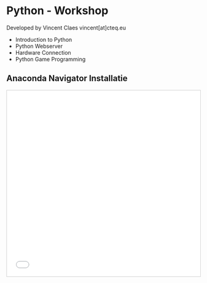 # Python - Workshop
Developed by Vincent Claes
vincent[at]cteq.eu

- Introduction to Python
- Python Webserver
- Hardware Connection
- Python Game Programming


## Anaconda Navigator Installatie
<iframe src="//www.slideshare.net/slideshow/embed_code/key/IPCKzZzgoFVzEq" width="595" height="485" frameborder="0" marginwidth="0" marginheight="0" scrolling="no" style="border:1px solid #CCC; border-width:1px; margin-bottom:5px; max-width: 100%;" allowfullscreen> </iframe>
